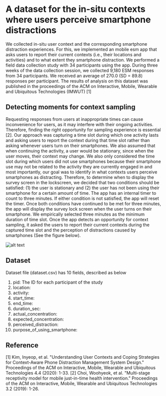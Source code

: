# A dataset for the in-situ contexts where users perceive smartphone distractions

We collected in-situ user context and the corresponding smartphone distraction experiences. For this, we implemented an mobile esm app that asks users to report their current contexts (i.e., their locations and activities) and to what extent they smartphone distraction. We performed a field data collection study with 34 participants using the app. During three weeks of the data collection session, we collected 9,180 ESM responses from 34 participants. We received an average of 270.0 (SD = 89.8) responses per participant. The results of analysis on this dataset was published in the proceedings of the ACM on Interactive, Mobile, Wearable and Ubiquitous Technologies (IMWUT) [1]

## Detecting moments for context sampling

Requesting responses from users at inappropriate times can cause inconvenience for users, as it may interfere with their ongoing activities. Therefore, finding the right opportunity for sampling experience is essential [2]. Our approach was capturing a time slot during which one activity lasts and asking users to report the context during that time slot rather than asking whenever users turn on their smartphones. We also assumed that when continuing the activity, a user would be stationary, since when the user moves, their context may change. We also only considered the time slot during which users did not use smartphones because their smartphone use may not be related to the activity they are currently engaged in and most importantly, our goal was to identify in what contexts users perceive smartphones as distracting. Therefore, to determine when to display the survey screen in the lockscreen, we decided that two conditions should be satisfied: (1) the user is stationary and (2) the user has not been using their smartphone for a certain amount of time. The app has an internal timer to count to three minutes. If either condition is not satisfied, the app will reset the timer. Once both conditions have continued to be met for three minutes, the app will display the survey lock screen when the user turns on their smartphone. We empirically selected three minutes as the minimum duration of time slot. Once the app detects an opportunity for context sampling, it asked the users to report their current contexts during the captured time slot and the perception of distractions caused by smartphones (See the figure below).

![alt text](https://github.com/Kaist-ICLab/positive-computing-distracting-context/blob/1bc5f9937d0e1f9be6b0febb0531829f439b35b5/esm_app_screen.jpg?raw=true)

## Dataset

Dataset file (dataset.csv) has 10 fields, described as below
1. pid: The ID for each participant of the study
2. location: 
3. activity:
4. start_time:
5. end_time:
6. duration_sec:
7. actual_concentration:
8. expected_concentration:
9. perceived_distraction:
10. purpose_of_using_smartphone: 

## Reference
[1] Kim, Inyeop, et al. "Understanding User Contexts and Coping Strategies for Context-Aware Phone Distraction Management System Design." Proceedings of the ACM on Interactive, Mobile, Wearable and Ubiquitous Technologies 4.4 (2020): 1-33.
[2] Choi, Woohyeok, et al. "Multi-stage receptivity model for mobile just-in-time health intervention." Proceedings of the ACM on Interactive, Mobile, Wearable and Ubiquitous Technologies 3.2 (2019): 1-26.

